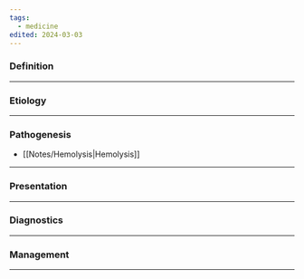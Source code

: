 ```yaml
---
tags:
  - medicine
edited: 2024-03-03
---
```

### Definition


---
### Etiology


---
### Pathogenesis
- [[Notes/Hemolysis|Hemolysis]] 

---
### Presentation


---
### Diagnostics


---
### Management


---
